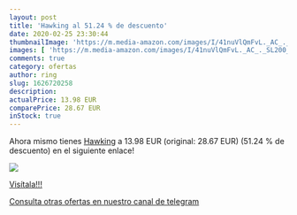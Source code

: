```yaml
---
layout: post
title: 'Hawking al 51.24 % de descuento'
date: 2020-02-25 23:30:44
thumbnailImage: 'https://m.media-amazon.com/images/I/41nuVlQmFvL._AC_._SL200_.jpg'
images: [ 'https://m.media-amazon.com/images/I/41nuVlQmFvL._AC_._SL200_.jpg' ]
comments: true
category: ofertas
author: ring
slug: 1626720258
description:
actualPrice: 13.98 EUR
comparePrice: 28.67 EUR
inStock: true
---
```


Ahora mismo tienes [Hawking](https://www.amazon.com/dp/1626720258/?tag=redken08-20) a 13.98 EUR (original: 28.67 EUR) (51.24 %  de descuento) en el siguiente enlace!

[![](https://m.media-amazon.com/images/I/41nuVlQmFvL._AC_._SL200_.jpg)](https://www.amazon.com/dp/1626720258/?tag=redken08-20)

[Visítala!!!](https://www.amazon.com/dp/1626720258/?tag=redken08-20)

[Consulta otras ofertas en nuestro canal de telegram](https://t.me/s/ofertas25)
